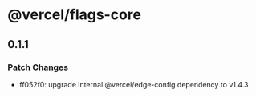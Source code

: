 # @vercel/flags-core

## 0.1.1

### Patch Changes

- ff052f0: upgrade internal @vercel/edge-config dependency to v1.4.3
